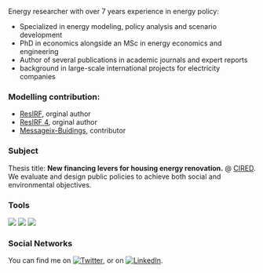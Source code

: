 Energy researcher with over 7 years experience in energy policy:
- Specialized in energy modeling, policy analysis and scenario development
- PhD in economics alongside an MSc in energy economics and engineering
- Author of several publications in academic journals and expert reports
- background in large-scale international projects for electricity companies

### Modelling contribution:
- [ResIRF](https://github.com/CIRED/Res-IRF), orginal author
- [ResIRF 4](https://github.com/CIRED/Res-IRF4), orginal author
- [Messageix-Buidings](https://github.com/iiasa/message-ix-buildings), contributor

### Subject
Thesis title: **New financing levers for housing energy renovation.** @ [CIRED](http://www.centre-cired.fr/fr/).  
We evaluate and design public policies to achieve both social and environmental objectives.  

### Tools
![](https://img.shields.io/badge/OS-MacOS-informational?style=flat&logo=<LOGO_NAME>&logoColor=white&color=2bbc8a)
![](https://img.shields.io/badge/Editor-Pycharm-informational?style=flat&logo=<LOGO_NAME>&logoColor=white&color=2bbc8a)
![](https://img.shields.io/badge/Code-Python-informational?style=flat&logo=<LOGO_NAME>&logoColor=white&color=2bbc8a)



### Social Networks
You can find me on [![Twitter][1.2]][1], or on [![LinkedIn][2.2]][2].

<!-- Icons -->

[1.2]: http://i.imgur.com/wWzX9uB.png (twitter icon without padding)
[2.2]: https://raw.githubusercontent.com/MartinHeinz/MartinHeinz/master/linkedin-3-16.png (LinkedIn icon without padding)

[1]: https://twitter.com/VivierLucas
[2]: https://www.linkedin.com/in/lucas-vivier-96110bb4/
